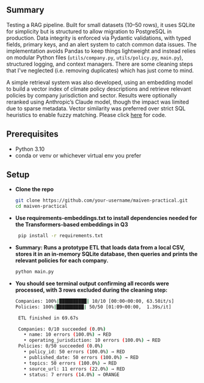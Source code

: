 ## Summary

Testing a RAG pipeline. Built for small datasets (10–50 rows), it uses SQLite for simplicity but is structured to allow migration to PostgreSQL in production. Data integrity is enforced via Pydantic validations, with typed fields, primary keys, and an alert system to catch common data issues. The implementation avoids Pandas to keep things lightweight and instead relies on modular Python files (`utils/company.py`, `utils/policy.py`,  `main.py`), structured logging, and context managers. There are some cleaning steps that I've neglected (i.e. removing duplicates) which has just come to mind. 


A simple retrieval system was also developed, using an embedding model to build a vector index of climate policy descriptions and retrieve relevant policies by company jurisdiction and sector. Results were optionally reranked using Anthropic’s Claude model, though the impact was limited due to sparse metadata. Vector similarity was preferred over strict SQL heuristics to enable fuzzy matching. Please click [here](https://github.com/sigamani/maiven-practical/blob/main/relevancy.py) for code.


## Prerequisites

- Python 3.10 
- conda or venv or whichever virtual env you prefer

## Setup

- **Clone the repo**  
   ```bash
   git clone https://github.com/your-username/maiven-practical.git
   cd maiven-practical
   ```

- **Use requirements-embeddings.txt to install dependencies needed for the Transformers-based embeddings in Q3** 
   ```bash
 	pip install -r requirements.txt
   ```
  	
- **Summary: Runs a prototype ETL that loads data from a local CSV, stores it in an in-memory SQLite database, then queries and prints the relevant policies for each company.** 
  ```python
  python main.py
  ```

- **You should see terminal output confirming all records were processed, with 3 rows excluded during the cleaning step:**
  ```bash
  Companies: 100%|██████████| 10/10 [00:00<00:00, 63.50it/s]
  Policies: 100%|██████████| 50/50 [01:09<00:00,  1.39s/it]

   ETL finished in 69.67s

   Companies: 0/10 succeeded (0.0%)
     • name: 10 errors (100.0%) → RED
     • operating_jurisdiction: 10 errors (100.0%) → RED
   Policies: 0/50 succeeded (0.0%)
     • policy_id: 50 errors (100.0%) → RED
     • published_date: 50 errors (100.0%) → RED
     • topics: 50 errors (100.0%) → RED
     • source_url: 11 errors (22.0%) → RED
     • status: 7 errors (14.0%) → ORANGE
  ```
